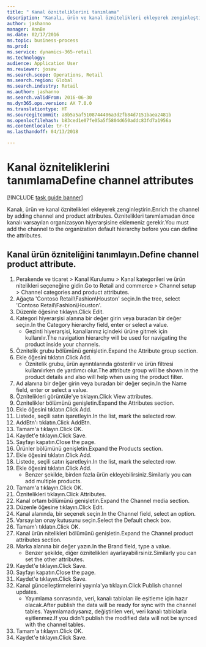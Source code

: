 ```yaml
--- 
title: " Kanal özniteliklerini tanımlama"
description: "Kanalı, ürün ve kanal öznitelikleri ekleyerek zenginleştirin."
author: jashanno
manager: AnnBe
ms.date: 02/17/2016
ms.topic: business-process
ms.prod: 
ms.service: dynamics-365-retail
ms.technology: 
audience: Application User
ms.reviewer: josaw
ms.search.scope: Operations, Retail
ms.search.region: Global
ms.search.industry: Retail
ms.author: jashanno
ms.search.validFrom: 2016-06-30
ms.dyn365.ops.version: AX 7.0.0
ms.translationtype: HT
ms.sourcegitcommit: a8b5a5af5108744406a3d2fb84d7151baea2481b
ms.openlocfilehash: b83ced1e07fe05a5f5804d650addc83fd7a1956a
ms.contentlocale: tr-tr
ms.lasthandoff: 04/13/2018

---
```

# <a name="define-channel-attributes"></a><span data-ttu-id="effc7-103"> Kanal özniteliklerini tanımlama</span><span class="sxs-lookup"><span data-stu-id="effc7-103">Define channel attributes</span></span>

[!INCLUDE [task guide banner](../includes/task-guide-banner.md)]

<span data-ttu-id="effc7-104">Kanalı, ürün ve kanal öznitelikleri ekleyerek zenginleştirin.</span><span class="sxs-lookup"><span data-stu-id="effc7-104">Enrich the channel by adding channel and product attributes.</span></span> <span data-ttu-id="effc7-105">Öznitelikleri tanımlamadan önce kanalı varsayılan organizasyon hiyerarşisine eklemeniz gerekir.</span><span class="sxs-lookup"><span data-stu-id="effc7-105">You must add the channel to the organization default hierarchy before you can define the attributes.</span></span>


## <a name="define-channel-product-attribute"></a><span data-ttu-id="effc7-106">Kanal ürün özniteliğini tanımlayın.</span><span class="sxs-lookup"><span data-stu-id="effc7-106">Define channel product attribute.</span></span>
1. <span data-ttu-id="effc7-107">Perakende ve ticaret > Kanal Kurulumu > Kanal kategorileri ve ürün nitelikleri seçeneğine gidin.</span><span class="sxs-lookup"><span data-stu-id="effc7-107">Go to Retail and commerce > Channel setup > Channel categories and product attributes.</span></span>
2. <span data-ttu-id="effc7-108">Ağaçta 'Contoso Retail\Fashion\Houston' seçin.</span><span class="sxs-lookup"><span data-stu-id="effc7-108">In the tree, select 'Contoso Retail\Fashion\Houston'.</span></span>
3. <span data-ttu-id="effc7-109">Düzenle öğesine tıklayın.</span><span class="sxs-lookup"><span data-stu-id="effc7-109">Click Edit.</span></span>
4. <span data-ttu-id="effc7-110">Kategori hiyerarşisi alanına bir değer girin veya buradan bir değer seçin.</span><span class="sxs-lookup"><span data-stu-id="effc7-110">In the Category hierarchy field, enter or select a value.</span></span>
    * <span data-ttu-id="effc7-111">Gezinti hiyerarşisi, kanallarınız içindeki ürüne gitmek için kullanılır.</span><span class="sxs-lookup"><span data-stu-id="effc7-111">The navigation hierarchy will be used for navigating the product inside your channels.</span></span>  
5. <span data-ttu-id="effc7-112">Öznitelik grubu bölümünü genişletin.</span><span class="sxs-lookup"><span data-stu-id="effc7-112">Expand the Attribute group section.</span></span>
6. <span data-ttu-id="effc7-113">Ekle öğesini tıklatın.</span><span class="sxs-lookup"><span data-stu-id="effc7-113">Click Add.</span></span>
    * <span data-ttu-id="effc7-114">Öznitelik grubu, ürün ayrıntılarında gösterilir ve ürün filtresi kullanılırken de yardımcı olur.</span><span class="sxs-lookup"><span data-stu-id="effc7-114">The attribute group will be shown in the product details and also will help when using the product filter.</span></span>  
7. <span data-ttu-id="effc7-115">Ad alanına bir değer girin veya buradan bir değer seçin.</span><span class="sxs-lookup"><span data-stu-id="effc7-115">In the Name field, enter or select a value.</span></span>
8. <span data-ttu-id="effc7-116">Öznitelikleri görüntüle'ye tıklayın.</span><span class="sxs-lookup"><span data-stu-id="effc7-116">Click View attributes.</span></span>
9. <span data-ttu-id="effc7-117">Öznitelikler bölümünü genişletin.</span><span class="sxs-lookup"><span data-stu-id="effc7-117">Expand the Attributes section.</span></span>
10. <span data-ttu-id="effc7-118">Ekle öğesini tıklatın.</span><span class="sxs-lookup"><span data-stu-id="effc7-118">Click Add.</span></span>
11. <span data-ttu-id="effc7-119">Listede, seçili satırı işaretleyin.</span><span class="sxs-lookup"><span data-stu-id="effc7-119">In the list, mark the selected row.</span></span>
12. <span data-ttu-id="effc7-120">AddBtn'ı tıklatın.</span><span class="sxs-lookup"><span data-stu-id="effc7-120">Click AddBtn.</span></span>
13. <span data-ttu-id="effc7-121">Tamam'a tıklayın.</span><span class="sxs-lookup"><span data-stu-id="effc7-121">Click OK.</span></span>
14. <span data-ttu-id="effc7-122">Kaydet'e tıklayın.</span><span class="sxs-lookup"><span data-stu-id="effc7-122">Click Save.</span></span>
15. <span data-ttu-id="effc7-123">Sayfayı kapatın.</span><span class="sxs-lookup"><span data-stu-id="effc7-123">Close the page.</span></span>
16. <span data-ttu-id="effc7-124">Ürünler bölümünü genişletin.</span><span class="sxs-lookup"><span data-stu-id="effc7-124">Expand the Products section.</span></span>
17. <span data-ttu-id="effc7-125">Ekle öğesini tıklatın.</span><span class="sxs-lookup"><span data-stu-id="effc7-125">Click Add.</span></span>
18. <span data-ttu-id="effc7-126">Listede, seçili satırı işaretleyin.</span><span class="sxs-lookup"><span data-stu-id="effc7-126">In the list, mark the selected row.</span></span>
19. <span data-ttu-id="effc7-127">Ekle öğesini tıklatın.</span><span class="sxs-lookup"><span data-stu-id="effc7-127">Click Add.</span></span>
    * <span data-ttu-id="effc7-128">Benzer şekilde, birden fazla ürün ekleyebilirsiniz.</span><span class="sxs-lookup"><span data-stu-id="effc7-128">Similarly you can add multiple products.</span></span>  
20. <span data-ttu-id="effc7-129">Tamam'a tıklayın.</span><span class="sxs-lookup"><span data-stu-id="effc7-129">Click OK.</span></span>
21. <span data-ttu-id="effc7-130">Öznitelikleri tıklayın.</span><span class="sxs-lookup"><span data-stu-id="effc7-130">Click Attributes.</span></span>
22. <span data-ttu-id="effc7-131">Kanal ortam bölümünü genişletin.</span><span class="sxs-lookup"><span data-stu-id="effc7-131">Expand the Channel media section.</span></span>
23. <span data-ttu-id="effc7-132">Düzenle öğesine tıklayın.</span><span class="sxs-lookup"><span data-stu-id="effc7-132">Click Edit.</span></span>
24. <span data-ttu-id="effc7-133">Kanal alanında, bir seçenek seçin.</span><span class="sxs-lookup"><span data-stu-id="effc7-133">In the Channel field, select an option.</span></span>
25. <span data-ttu-id="effc7-134">Varsayılan onay kutusunu seçin.</span><span class="sxs-lookup"><span data-stu-id="effc7-134">Select the Default check box.</span></span>
26. <span data-ttu-id="effc7-135">Tamam'ı tıklatın.</span><span class="sxs-lookup"><span data-stu-id="effc7-135">Click OK.</span></span>
27. <span data-ttu-id="effc7-136">Kanal ürün nitelikleri bölümünü genişletin.</span><span class="sxs-lookup"><span data-stu-id="effc7-136">Expand the Channel product attributes section.</span></span>
28. <span data-ttu-id="effc7-137">Marka alanına bir değer yazın.</span><span class="sxs-lookup"><span data-stu-id="effc7-137">In the Brand field, type a value.</span></span>
    * <span data-ttu-id="effc7-138">Benzer şekilde, diğer öznitelikleri ayarlayabilirsiniz.</span><span class="sxs-lookup"><span data-stu-id="effc7-138">Similarly you can set the other attributes.</span></span>  
29. <span data-ttu-id="effc7-139">Kaydet'e tıklayın.</span><span class="sxs-lookup"><span data-stu-id="effc7-139">Click Save.</span></span>
30. <span data-ttu-id="effc7-140">Sayfayı kapatın.</span><span class="sxs-lookup"><span data-stu-id="effc7-140">Close the page.</span></span>
31. <span data-ttu-id="effc7-141">Kaydet'e tıklayın.</span><span class="sxs-lookup"><span data-stu-id="effc7-141">Click Save.</span></span>
32. <span data-ttu-id="effc7-142">Kanal güncelleştirmelerini yayınla'ya tıklayın.</span><span class="sxs-lookup"><span data-stu-id="effc7-142">Click Publish channel updates.</span></span>
    * <span data-ttu-id="effc7-143">Yayımlama sonrasında, veri, kanalı tabloları ile eşitleme için hazır olacak.</span><span class="sxs-lookup"><span data-stu-id="effc7-143">After publish the data will be ready for sync with the channel tables.</span></span> <span data-ttu-id="effc7-144">Yayımlamadıysanız, değiştirilen veri, veri kanalı tablolarla eşitlenmez.</span><span class="sxs-lookup"><span data-stu-id="effc7-144">If you didn't publish the modified data will not be synced with the channel tables.</span></span>  
33. <span data-ttu-id="effc7-145">Tamam'a tıklayın.</span><span class="sxs-lookup"><span data-stu-id="effc7-145">Click OK.</span></span>
34. <span data-ttu-id="effc7-146">Kaydet'e tıklayın.</span><span class="sxs-lookup"><span data-stu-id="effc7-146">Click Save.</span></span>


